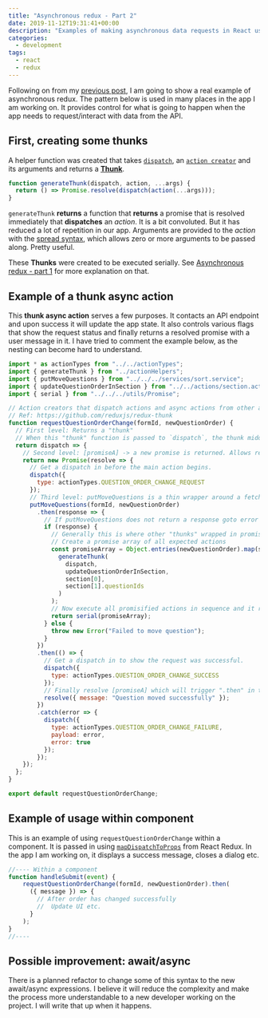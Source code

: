 ```yaml
---
title: "Asynchronous redux - Part 2"
date: 2019-11-12T19:31:41+00:00
description: "Examples of making asynchronous data requests in React using Redux Thunk and promises"
categories:
  - development
tags:
  - react
  - redux
---
```


Following on from my [previous post](https://til.neilmagee.com/post/asynchronous-redux/), I am going to show a real example of asynchronous redux. The pattern below is used in many places in the app I am working on. It provides control for what is going to happen when the app needs to request/interact with data from the API.
<!--more-->

## First, creating some thunks

A helper function was created that takes [`dispatch`](https://redux.js.org/api/store#dispatchaction), an [`action creator`](https://redux.js.org/basics/actions#action-creators) and its arguments and returns a [**Thunk**](https://github.com/reduxjs/redux-thunk).

```javascript
function generateThunk(dispatch, action, ...args) {
  return () => Promise.resolve(dispatch(action(...args)));
}
```

`generateThunk` **returns** a function that **returns** a promise that is resolved immediately that **dispatches** an *action*. It is a bit convoluted. But it has reduced a lot of repetition in our app. Arguments are provided to the *action* with the [spread syntax](https://developer.mozilla.org/en-US/docs/Web/JavaScript/Reference/Operators/Spread_syntax), which allows zero or more arguments to be passed along. Pretty useful.

These **Thunks** were created to be executed serially. See [Asynchronous redux - part 1](https://til.neilmagee.com/post/aynchronous-redux/#example-of-promises-executed-serially) for more explanation on that.

## Example of a thunk async action

This **thunk async action** serves a few purposes. It contacts an API endpoint and upon success it will update the app state. It also controls various flags that show the request status and finally returns a resolved promise with a user message in it. I have tried to comment the example below, as the nesting can become hard to understand.

```javascript
import * as actionTypes from "../../actionTypes";
import { generateThunk } from "../actionHelpers";
import { putMoveQuestions } from "../../../services/sort.service";
import { updateQuestionOrderInSection } from "../../actions/section.actions";
import { serial } from "../../../utils/Promise";

// Action creators that dispatch actions and async actions from other action creators
// Ref: https://github.com/reduxjs/redux-thunk
function requestQuestionOrderChange(formId, newQuestionOrder) {
  // First level: Returns a "thunk"
  // When this "thunk" function is passed to `dispatch`, the thunk middleware will intercept it, and call it with `dispatch` /and `getState` as arguments.
  return dispatch => {
    // Second level: [promiseA] -> a new promise is returned. Allows requestQuestionOrderChange to be "thenable" from where it is executed.
    return new Promise(resolve => {
      // Get a dispatch in before the main action begins.
      dispatch({
        type: actionTypes.QUESTION_ORDER_CHANGE_REQUEST
      });
      // Third level: putMoveQuestions is a thin wrapper around a fetch. So it is another promise. The ".then" is where the main action of requestQuestionOrderChange happens.
      putMoveQuestions(formId, newQuestionOrder)
        .then(response => {
          // If putMoveQuestions does not return a response goto error state.
          if (response) {
            // Generally this is where other "thunks" wrapped in promises are triggered sequentially.
            // Create a promise array of all expected actions
            const promiseArray = Object.entries(newQuestionOrder).map(section =>
              generateThunk(
                dispatch,
                updateQuestionOrderInSection,
                section[0],
                section[1].questionIds
              )
            );
            // Now execute all promisified actions in sequence and it returns as a promise!
            return serial(promiseArray);
          } else {
            throw new Error("Failed to move question");
          }
        })
        .then(() => {
          // Get a dispatch in to show the request was successful.
          dispatch({
            type: actionTypes.QUESTION_ORDER_CHANGE_SUCCESS
          });
          // Finally resolve [promiseA] which will trigger ".then" in the executing component and the cleanup steps can then happen in the UI.
          resolve({ message: "Question moved successfully" });
        })
        .catch(error => {
          dispatch({
            type: actionTypes.QUESTION_ORDER_CHANGE_FAILURE,
            payload: error,
            error: true
          });
        });
    });
  };
}

export default requestQuestionOrderChange;

```

## Example of usage within component

This is an example of using `requestQuestionOrderChange` within a component. It is passed in using [`mapDispatchToProps`](mapDispatchToProps) from React Redux. In the app I am working on, it displays a success message, closes a dialog etc.

```javascript
//---- Within a component
function handleSubmit(event) {
    requestQuestionOrderChange(formId, newQuestionOrder).then(
      ({ message }) => {
        // After order has changed successfully
        //  Update UI etc.
      }
    );
}
//----
```

## Possible improvement: await/async

There is a planned refactor to change some of this syntax to the new await/async expressions. I believe it will reduce the complexity and make the process more understandable to a new developer working on the project. I will write that up when it happens.

